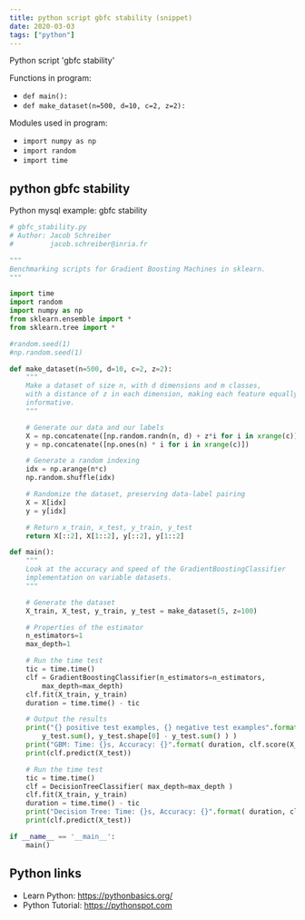 ```yaml
---
title: python script gbfc stability (snippet)
date: 2020-03-03
tags: ["python"]
---
```

Python script 'gbfc stability'

Functions in program: 
* `def main():`
* `def make_dataset(n=500, d=10, c=2, z=2):`

Modules used in program: 
* `import numpy as np`
* `import random`
* `import time`

## python gbfc stability

Python mysql example: gbfc stability

```python
# gbfc_stability.py
# Author: Jacob Schreiber
#         jacob.schreiber@inria.fr

"""
Benchmarking scripts for Gradient Boosting Machines in sklearn.
"""

import time
import random
import numpy as np
from sklearn.ensemble import *
from sklearn.tree import *

#random.seed(1)
#np.random.seed(1)

def make_dataset(n=500, d=10, c=2, z=2):
    """
    Make a dataset of size n, with d dimensions and m classes,
    with a distance of z in each dimension, making each feature equally
    informative.
    """

    # Generate our data and our labels
    X = np.concatenate([np.random.randn(n, d) + z*i for i in xrange(c)])
    y = np.concatenate([np.ones(n) * i for i in xrange(c)])

    # Generate a random indexing
    idx = np.arange(n*c)
    np.random.shuffle(idx)

    # Randomize the dataset, preserving data-label pairing
    X = X[idx]
    y = y[idx] 

    # Return x_train, x_test, y_train, y_test
    return X[::2], X[1::2], y[::2], y[1::2]

def main():
    """
    Look at the accuracy and speed of the GradientBoostingClassifier
    implementation on variable datasets.
    """

    # Generate the dataset
    X_train, X_test, y_train, y_test = make_dataset(5, z=100)

    # Properties of the estimator
    n_estimators=1
    max_depth=1

    # Run the time test
    tic = time.time()
    clf = GradientBoostingClassifier(n_estimators=n_estimators, 
        max_depth=max_depth)
    clf.fit(X_train, y_train)
    duration = time.time() - tic

    # Output the results
    print("{} positive test examples, {} negative test examples".format(
        y_test.sum(), y_test.shape[0] - y_test.sum() ) )
    print("GBM: Time: {}s, Accuracy: {}".format( duration, clf.score(X_test,y_test) ))
    print(clf.predict(X_test))

    # Run the time test
    tic = time.time()
    clf = DecisionTreeClassifier( max_depth=max_depth )
    clf.fit(X_train, y_train)
    duration = time.time() - tic
    print("Decision Tree: Time: {}s, Accuracy: {}".format( duration, clf.score(X_test,y_test) ))
    print(clf.predict(X_test))

if __name__ == '__main__':
    main()


```

## Python links

- Learn Python: https://pythonbasics.org/
- Python Tutorial: https://pythonspot.com
